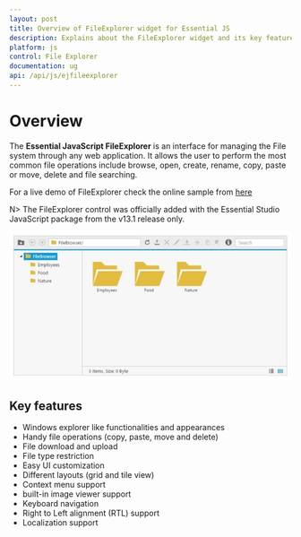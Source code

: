 ```yaml
---
layout: post
title: Overview of FileExplorer widget for Essential JS
description: Explains about the FileExplorer widget and its key features for managing the File system through any web application.
platform: js
control: File Explorer
documentation: ug
api: /api/js/ejfileexplorer
---
```


# Overview

The **Essential JavaScript FileExplorer** is an interface for managing the File system through any web application. It allows the user to perform the most common file operations include browse, open, create, rename, copy, paste or move, delete and file searching.

For a live demo of FileExplorer check the online sample from [here](https://ej2.syncfusion.com/home/#!/azure/fileexplorer/DefaultFunctionalities)

N>  The FileExplorer control was officially added with the Essential Studio JavaScript package from the v13.1 release only.

![FileExplorer_OverView](Overview_images/Overview_img1.png)


## Key features

* Windows explorer like functionalities and appearances
* Handy file operations (copy, paste, move and delete)
* File download and upload
* File type restriction
* Easy UI customization
* Different layouts (grid and tile view)
* Context menu support
* built-in image viewer support
* Keyboard navigation 
* Right to Left alignment (RTL) support
* Localization support

